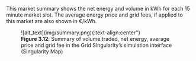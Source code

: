 This market summary shows the net energy and volume in kWh for each 15 minute market slot. The average energy price and grid fees, if applied to this market are also shown in €/kWh.


<figure markdown>
  ![alt_text](img/summary.png){:text-align:center"}
  <figcaption><b>Figure 3.12</b>: Summary of volume traded, net energy, average price and grid fee in the Grid Singularity’s simulation interface (Singularity Map)
</figcaption>
</figure>
